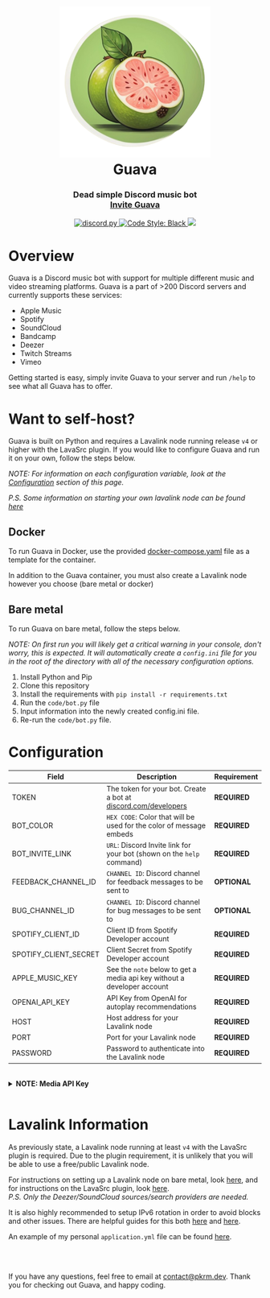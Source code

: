 <h1 align="center">
  <br>
  <img src="guava.png" width="300" alt="Guava Image"></a>
  <br>
  Guava<br>
</h1>

<h3 align="center">
    Dead simple Discord music bot
    <br>
    <a href="https://discord.com/oauth2/authorize?client_id=982806583060885525&permissions=3147776&scope=bot+applications.commands" target="_blank">Invite Guava</a>
</h3>

<p align="center">
  <a href="https://github.com/Rapptz/discord.py/">
     <img src="https://img.shields.io/badge/discord-py-blue.svg" alt="discord.py">
  </a>
  <a href="https://github.com/psf/black">
    <img src="https://img.shields.io/badge/code%20style-black-000000.svg" alt="Code Style: Black">
  </a>
  <a href="https://makeapullrequest.com">
    <img src="https://img.shields.io/badge/PRs-welcome-brightgreen.svg">
  </a>
</p>

# Overview

Guava is a Discord music bot with support for multiple different music and video streaming platforms. Guava is a part of >200 Discord servers and currently supports these services:

- Apple Music
- Spotify
- SoundCloud
- Bandcamp
- Deezer
- Twitch Streams
- Vimeo

Getting started is easy, simply invite Guava to your server and run `/help` to see what all Guava has to offer.

# Want to self-host?
Guava is built on Python and requires a Lavalink node running release `v4` or higher with the LavaSrc plugin. If you would like to configure Guava and run it on your own, follow the steps below.

*NOTE: For information on each configuration variable, look at the [Configuration](#configuration) section of this page.*

*P.S. Some information on starting your own lavalink node can be found [here](#lavalink-information)*

## Docker
To run Guava in Docker, use the provided [docker-compose.yaml](docker-compose.yaml) file as a template for the container.

In addition to the Guava container, you must also create a Lavalink node however you choose (bare metal or docker)

## Bare metal
To run Guava on bare metal, follow the steps below.

*NOTE: On first run you will likely get a critical warning in your console, don't worry, this is expected. It will automatically create a `config.ini` file for you in the root of the directory with all of the necessary configuration options.*

1. Install Python and Pip
2. Clone this repository
3. Install the requirements with `pip install -r requirements.txt`
4. Run the `code/bot.py` file
5. Input information into the newly created config.ini file.
6. Re-run the `code/bot.py` file.

# Configuration

Field | Description | Requirement
--- | --- | ---
TOKEN | The token for your bot. Create a bot at [discord.com/developers](https://discord.com/developers) | **REQUIRED**
BOT_COLOR | `HEX CODE`: Color that will be used for the color of message embeds | **REQUIRED**
BOT_INVITE_LINK | `URL`: Discord Invite link for your bot (shown on the `help` command) | **REQUIRED**
FEEDBACK_CHANNEL_ID | `CHANNEL ID`: Discord channel for feedback messages to be sent to | **OPTIONAL**
BUG_CHANNEL_ID | `CHANNEL ID`: Discord channel for bug messages to be sent to | **OPTIONAL**
SPOTIFY_CLIENT_ID | Client ID from Spotify Developer account | **REQUIRED**
SPOTIFY_CLIENT_SECRET | Client Secret from Spotify Developer account | **REQUIRED**
APPLE_MUSIC_KEY | See the `note` below to get a media api key without a developer account | **REQUIRED**
OPENAI_API_KEY | API Key from OpenAI for autoplay recommendations | **REQUIRED**
HOST | Host address for your Lavalink node | **REQUIRED**
PORT | Port for your Lavalink node | **REQUIRED**
PASSWORD | Password to authenticate into the Lavalink node | **REQUIRED**

<br>
<details>
<summary><strong>NOTE: Media API Key</strong></summary>

1. Go to https://music.apple.com
2. Open the debuger tab in dev tools
3. Regex this `"(?<token>(ey[\w-]+)\.([\w-]+)\.([\w-]+))"`
4. Copy the entire token from the JS file

</details>
<br>

# Lavalink Information

As previously state, a Lavalink node running at least `v4` with the LavaSrc plugin is required. Due to the plugin requirement, it is unlikely that you will be able to use a free/public Lavalink node.

For instructions on setting up a Lavalink node on bare metal, look [here](https://lavalink.dev/getting-started/), and for instructions on the LavaSrc plugin, look [here](https://github.com/topi314/LavaSrc).
<br>
*P.S. Only the Deezer/SoundCloud sources/search providers are needed.*

It is also highly recommended to setup IPv6 rotation in order to avoid blocks and other issues. There are helpful guides for this both [here](https://blog.arbjerg.dev/2020/3/tunnelbroker-with-lavalink) and [here](https://gist.github.com/Drapersniper/11fee08f91ea7174e0d8af12496f3443).

An example of my personal `application.yml` file can be found [here](https://github.com/PacketParker/Guava/blob/main/application.yml.example).

<br>
<br>

If you have any questions, feel free to email at [contact@pkrm.dev](mailto:contact@pkrm.dev). Thank you for checking out Guava, and happy coding.
